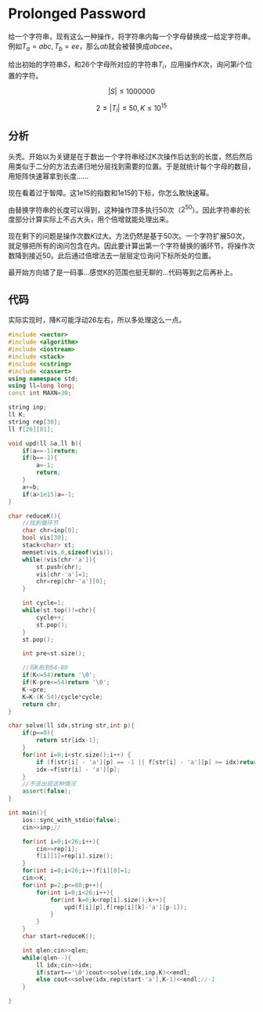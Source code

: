 # Prolonged Password


给一个字符串，现有这么一种操作，将字符串内每一个字母替换成一给定字符串。例如$T_a=abc,T_b=ee$，那么$ab$就会被替换成$abcee$。

给出初始的字符串$S$，和26个字母所对应的字符串$T_i$，应用操作$K$次，询问第$i$个位置的字符。

$$|S| \leq 1000000$$

$$2 \leq |T_i| \leq 50,K \leq 10^{15}$$

## 分析

头秃。开始以为关键是在于数出一个字符串经过K次操作后达到的长度，然后然后用类似于二分的方法去递归地分层找到需要的位置。于是就统计每个字母的数目，用矩阵快速幂拿到长度……

现在看着过于智障。这1e15的指数和1e15的下标，你怎么敢快速幂。

由替换字符串的长度可以得到，这种操作顶多执行50次（$2^{50}$）。因此字符串的长度部分计算实际上不占大头，用个倍增就能处理出来。

现在剩下的问题是操作次数$K$过大。方法仍然是基于50次。一个字符扩展50次，就足够把所有的询问包含在内。因此要计算出第一个字符替换的循环节，将操作次数降到接近50。此后通过倍增法去一层层定位询问下标所处的位置。

最开始方向错了是一码事…感觉K的范围也挺无聊的…代码等到之后再补上。

## 代码

实际实现时，降K可能浮动26左右，所以多处理这么一点。

```cpp
#include <vector>
#include <algorithm>
#include <iostream>
#include <stack>
#include <cstring>
#include <cassert>
using namespace std;
using ll=long long;
const int MAXN=30;

string inp;
ll K;
string rep[30];
ll f[26][81];

void upd(ll &a,ll b){
    if(a==-1)return;
    if(b==-1){
        a=-1;
        return;
    }
    a+=b;
    if(a>1e15)a=-1;
}

char reduceK(){
    //找到循环节
    char chr=inp[0];
    bool vis[30];
    stack<char> st;
    memset(vis,0,sizeof(vis));
    while(!vis[chr-'a']){
        st.push(chr);
        vis[chr-'a']=1;
        chr=rep[chr-'a'][0];
    }

    int cycle=1;
    while(st.top()!=chr){
        cycle++;
        st.pop();
    }
    st.pop();

    int pre=st.size();

    //将K削到54-80
    if(K<=54)return '\0';
    if(K-pre<=54)return '\0';
    K-=pre;
    K=K-(K-54)/cycle*cycle;
    return chr;
}

char solve(ll idx,string str,int p){
    if(p==0){
        return str[idx-1];
    }
    for(int i=0;i<str.size();i++) {
        if (f[str[i] - 'a'][p] == -1 || f[str[i] - 'a'][p] >= idx)return solve(idx, rep[str[i] - 'a'],p-1);
        idx-=f[str[i] - 'a'][p];
    }
    //不该出现这种情况
    assert(false);
}

int main(){
    ios::sync_with_stdio(false);
    cin>>inp;//

    for(int i=0;i<26;i++){
        cin>>rep[i];
        f[i][1]=rep[i].size();
    }
    for(int i=0;i<26;i++)f[i][0]=1;
    cin>>K;
    for(int p=2;p<=80;p++){
        for(int i=0;i<26;i++){
            for(int k=0;k<rep[i].size();k++){
                upd(f[i][p],f[rep[i][k]-'a'][p-1]);
            }
        }
    }
    char start=reduceK();

    int qlen;cin>>qlen;
    while(qlen--){
        ll idx;cin>>idx;
        if(start=='\0')cout<<solve(idx,inp,K)<<endl;
        else cout<<solve(idx,rep[start-'a'],K-1)<<endl;//-1
    }

}
```


